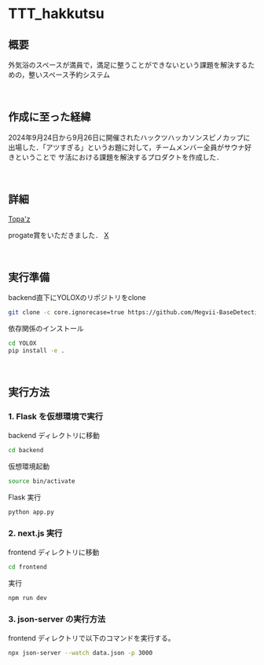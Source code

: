 # TTT_hakkutsu
## 概要
外気浴のスペースが満員で，満足に整うことができないという課題を解決するための，整いスペース予約システム

<br>

## 作成に至った経緯
2024年9月24日から9月26日に開催されたハックツハッカソンスピノカップに出場した．「アツすぎる」というお題に対して，チームメンバー全員がサウナ好きということで
サ活における課題を解決するプロダクトを作成した．

<br>

## 詳細
[Topa'z](https://topaz.dev/projects/1a5a4ffedaa05c7a06b4)

progate賞をいただきました．
[X](https://x.com/Hackz_team/status/1839221550186377516?ref_src=twsrc%5Egoogle%7Ctwcamp%5Eserp%7Ctwgr%5Etweet)

<br>

## 実行準備
backend直下にYOLOXのリポジトリをclone

```bash
git clone -c core.ignorecase=true https://github.com/Megvii-BaseDetection/YOLOX.git
```

依存関係のインストール

```bash
cd YOLOX
pip install -e .
```

<br>

## 実行方法

### 1. Flask を仮想環境で実行

backend ディレクトリに移動

```bash
cd backend
```

仮想環境起動

```bash
source bin/activate
```

Flask 実行

```bash
python app.py
```

### 2. next.js 実行

frontend ディレクトリに移動

```bash
cd frontend
```

実行

```bash
npm run dev
```

### 3. json-server の実行方法

frontend ディレクトリで以下のコマンドを実行する。

```bash
npx json-server --watch data.json -p 3000
```
